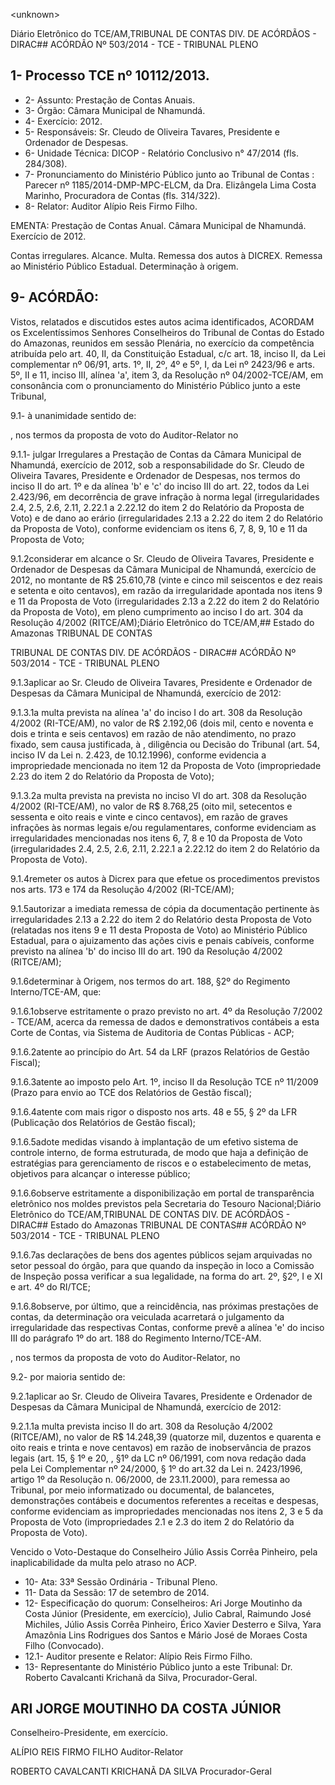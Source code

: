 &lt;unknown&gt;

Diário Eletrônico do TCE/AM,TRIBUNAL DE CONTAS DIV. DE ACÓRDÃOS - DIRAC## ACÓRDÃO Nº 503/2014 - TCE - TRIBUNAL PLENO

## 1- Processo TCE nº 10112/2013.

- 2- Assunto: Prestação de Contas Anuais.
- 3- Órgão: Câmara Municipal de Nhamundá.
- 4- Exercício: 2012.
- 5- Responsáveis: Sr. Cleudo de Oliveira Tavares, Presidente e Ordenador de Despesas.
- 6- Unidade Técnica: DICOP - Relatório Conclusivo n° 47/2014 (fls. 284/308).
- 7-  Pronunciamento  do Ministério  Público  junto  ao Tribunal  de  Contas :  Parecer  nº 1185/2014-DMP-MPC-ELCM,  da  Dra.  Elizângela  Lima  Costa  Marinho,  Procuradora  de Contas (fls. 314/322).
- 8- Relator: Auditor Alípio Reis Firmo Filho.

EMENTA: Prestação  de  Contas  Anual.  Câmara Municipal de Nhamundá. Exercício de 2012.

Contas  irregulares.  Alcance. Multa.  Remessa  dos autos  à  DICREX.  Remessa  ao  Ministério  Público Estadual. Determinação à origem.

## 9- ACÓRDÃO:

Vistos, relatados e discutidos estes autos acima identificados,  ACORDAM os Excelentíssimos  Senhores  Conselheiros  do  Tribunal  de  Contas  do  Estado  do Amazonas, reunidos em sessão Plenária, no exercício da competência atribuída pelo art. 40, II, da Constituição Estadual, c/c art. 18, inciso II, da Lei complementar nº 06/91, arts. 1º,  II,  2º,  4º  e  5º,  I,  da  Lei  nº  2423/96  e  arts.  5º,  II  e  11,  inciso  III,  alínea  'a',  item  3,  da Resolução nº 04/2002-TCE/AM, em consonância com o pronunciamento do  Ministério Público junto a este Tribunal,

9.1- à unanimidade sentido de:

, nos termos da proposta de voto do Auditor-Relator no

9.1.1- julgar Irregulares a Prestação de Contas da Câmara Municipal de Nhamundá, exercício de 2012, sob a responsabilidade do Sr. Cleudo de Oliveira Tavares, Presidente e Ordenador de Despesas, nos termos do inciso II do art. 1º e da alínea 'b' e 'c' do inciso III do art. 22,  todos da Lei 2.423/96,  em decorrência de grave  infração à norma legal  (irregularidades 2.4, 2.5, 2.6, 2.11, 2.22.1 a 2.22.12 do item 2 do Relatório da Proposta de Voto) e de dano ao erário (irregularidades 2.13 a 2.22 do item 2 do Relatório da Proposta de Voto), conforme evidenciam os itens 6, 7, 8, 9, 10 e 11 da Proposta de Voto;

9.1.2considerar em alcance o Sr. Cleudo de Oliveira Tavares, Presidente e Ordenador de Despesas da Câmara Municipal de  Nhamundá, exercício de 2012, no montante  de  R$  25.610,78  (vinte  e  cinco  mil  seiscentos  e  dez  reais  e  setenta  e  oito centavos), em razão da irregularidade apontada  nos itens 9 e  11 da Proposta de  Voto (irregularidades  2.13  a  2.22    do  item  2  do  Relatório  da  Proposta  de  Voto),  em  pleno cumprimento ao inciso I do art. 304 da Resolução 4/2002 (RITCE/AM);Diário Eletrônico do TCE/AM,## Estado do Amazonas TRIBUNAL DE CONTAS

TRIBUNAL DE CONTAS DIV. DE ACÓRDÃOS - DIRAC## ACÓRDÃO Nº 503/2014 - TCE - TRIBUNAL PLENO

9.1.3aplicar ao Sr. Cleudo de Oliveira Tavares, Presidente e Ordenador de Despesas da Câmara Municipal de Nhamundá, exercício de 2012:

9.1.3.1a multa prevista na alínea 'a' do inciso I do art. 308 da Resolução 4/2002 (RI-TCE/AM), no valor de R$ 2.192,06 (dois mil, cento e noventa e dois e trinta e seis centavos)  em razão de não atendimento, no prazo fixado, sem causa justificada, à , diligência  ou  Decisão  do  Tribunal  (art.  54,  inciso  IV  da  Lei  n.  2.423,  de  10.12.1996), conforme  evidencia  a  impropriedade  mencionada  no  item  12  da  Proposta  de  Voto (impropriedade 2.23 do item 2 do Relatório da Proposta de Voto);

9.1.3.2a multa prevista na prevista no inciso VI do art. 308 da Resolução 4/2002 (RI-TCE/AM), no valor de R$ 8.768,25 (oito mil, setecentos e sessenta e oito reais e  vinte e  cinco  centavos),  em  razão  de  graves  infrações  às  normas  legais  e/ou regulamentares, conforme evidenciam as irregularidades mencionadas nos itens 6, 7, 8 e 10 da Proposta de Voto (irregularidades 2.4, 2.5, 2.6, 2.11, 2.22.1 a 2.22.12 do item 2 do Relatório da Proposta de Voto).

9.1.4remeter  os  autos  à Dicrex para  que  efetue  os  procedimentos previstos nos arts. 173 e 174 da Resolução 4/2002 (RI-TCE/AM);

9.1.5autorizar a imediata remessa de cópia da documentação pertinente às irregularidades 2.13 a 2.22  do item 2 do Relatório desta Proposta de Voto (relatadas nos  itens  9  e  11  desta  Proposta  de  Voto)  ao  Ministério  Público  Estadual,  para  o ajuizamento das ações civis e penais cabíveis, conforme previsto na alínea 'b' do inciso III do art. 190 da Resolução 4/2002 (RITCE/AM);

9.1.6determinar  à  Origem,  nos  termos  do  art.  188,  §2º  do  Regimento Interno/TCE-AM, que:

9.1.6.1observe  estritamente  o  prazo  previsto  no  art.  4º  da  Resolução 7/2002 - TCE/AM, acerca da remessa de dados e demonstrativos contábeis a esta Corte de Contas, via Sistema de Auditoria de Contas Públicas - ACP;

9.1.6.2atente ao princípio do Art. 54 da LRF (prazos Relatórios de Gestão Fiscal);

9.1.6.3atente  ao  imposto  pelo  Art.  1º,  inciso  II  da  Resolução  TCE  nº 11/2009 (Prazo para envio ao TCE dos Relatórios de Gestão fiscal);

9.1.6.4atente com mais rigor o disposto nos arts. 48 e 55, § 2º da LFR (Publicação dos Relatórios de Gestão fiscal);

9.1.6.5adote  medidas  visando  à  implantação  de  um  efetivo  sistema  de controle interno, de forma estruturada, de modo que haja a definição de estratégias para gerenciamento  de  riscos  e  o  estabelecimento  de  metas,  objetivos  para  alcançar  o interesse público;

9.1.6.6observe estritamente a disponibilização em portal de transparência eletrônico nos moldes previstos pela Secretaria do Tesouro Nacional;Diário Eletrônico do TCE/AM,TRIBUNAL DE CONTAS DIV. DE ACÓRDÃOS - DIRAC## Estado do Amazonas TRIBUNAL DE CONTAS## ACÓRDÃO Nº 503/2014 - TCE - TRIBUNAL PLENO

9.1.6.7as declarações de bens dos agentes públicos sejam arquivadas no setor pessoal do órgão, para que quando da inspeção in loco a Comissão de Inspeção possa verificar a sua legalidade, na forma do art. 2º, §2º, I e XI e art. 4º do RI/TCE;

9.1.6.8observe, por último, que a reincidência, nas próximas prestações de contas, da determinação ora veiculada acarretará o julgamento da irregularidade das respectivas Contas, conforme prevê  a alínea 'e' do inciso III do parágrafo 1º do art. 188 do Regimento Interno/TCE-AM.

,  nos  termos da proposta de voto do  Auditor-Relator, no

9.2- por maioria sentido de:

9.2.1aplicar ao Sr. Cleudo de Oliveira Tavares, Presidente e Ordenador de Despesas da Câmara Municipal de Nhamundá, exercício de 2012:

9.2.1.1a  multa  prevista  inciso  II  do  art.  308  da  Resolução  4/2002  (RITCE/AM),  no  valor  de  R$  14.248,39  (quatorze  mil,  duzentos  e  quarenta  e  oito  reais  e trinta  e  nove  centavos)  em razão de inobservância de prazos legais (art. 15, § 1º e 20, , §1º da LC nº 06/1991, com nova redação dada pela Lei Complementar nº 24/2000, § 1º do art.32 da Lei n. 2423/1996, artigo 1º da Resolução n. 06/2000, de 23.11.2000), para remessa ao Tribunal, por meio informatizado ou documental, de balancetes, demonstrações  contábeis  e  documentos  referentes  a  receitas  e  despesas,  conforme evidenciam  as  impropriedades  mencionadas  nos  itens  2,  3  e  5  da  Proposta  de  Voto (impropriedades 2.1 e 2.3 do item 2 do Relatório da Proposta de Voto).

Vencido o Voto-Destaque do Conselheiro Júlio Assis Corrêa Pinheiro, pela inaplicabilidade da multa pelo atraso no ACP.

- 10- Ata: 33ª Sessão Ordinária - Tribunal Pleno.
- 11- Data da Sessão: 17 de setembro de 2014.
- 12-  Especificação  do  quorum: Conselheiros:  Ari  Jorge  Moutinho  da  Costa  Júnior (Presidente,  em  exercício),  Julio  Cabral,  Raimundo  José  Michiles,  Júlio  Assis  Corrêa Pinheiro,  Érico  Xavier  Desterro  e  Silva,  Yara  Amazônia  Lins  Rodrigues  dos  Santos  e Mário José de Moraes Costa Filho (Convocado).
- 12.1- Auditor presente e Relator: Alípio Reis Firmo Filho.
- 13- Representante do Ministério Público junto a este Tribunal: Dr. Roberto Cavalcanti Krichanã da Silva, Procurador-Geral.

## ARI JORGE MOUTINHO DA COSTA JÚNIOR

Conselheiro-Presidente, em exercício.

ALÍPIO REIS FIRMO FILHO Auditor-Relator

ROBERTO CAVALCANTI KRICHANÃ DA SILVA Procurador-Geral